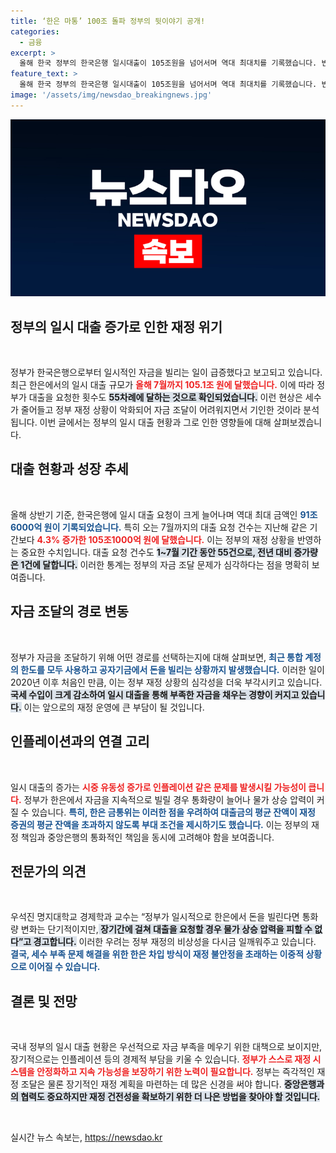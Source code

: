 ```yaml
---
title: ‘한은 마통’ 100조 돌파 정부의 뒷이야기 공개!
categories:
  - 금융
excerpt: >
  올해 한국 정부의 한국은행 일시대출이 105조원을 넘어서며 역대 최대치를 기록했습니다. 빈번한 차입이 인플레이션 압력으로 이어질 우려가 커지고 있습니다. 과연 정부의 재정 상황은 앞으로 어떻게 될까요?
feature_text: >
  올해 한국 정부의 한국은행 일시대출이 105조원을 넘어서며 역대 최대치를 기록했습니다. 빈번한 차입이 인플레이션 압력으로 이어질 우려가 커지고 있습니다. 과연 정부의 재정 상황은 앞으로 어떻게 될까요?
image: '/assets/img/newsdao_breakingnews.jpg'
---
```


<p><img src="/assets/img/newsdao_breakingnews.jpg" alt="koreaapp 속보" /></p>

<h2 data-ke-size="size26">정부의 일시 대출 증가로 인한 재정 위기</h2>

<p data-ke-size="size16">&nbsp;</p>

<p>정부가 한국은행으로부터 일시적인 자금을 빌리는 일이 급증했다고 보고되고 있습니다. 최근 한은에서의 일시 대출 규모가 <b><span style="color: #ee2323;">올해 7월까지 105.1조 원에 달했습니다.</span></b> 이에 따라 정부가 대출을 요청한 횟수도 <b><span style="background-color: #21538527;">55차례에 달하는 것으로 확인되었습니다.</span></b> 이런 현상은 세수가 줄어들고 정부 재정 상황이 악화되어 자금 조달이 어려워지면서 기인한 것이라 분석됩니다. 이번 글에서는 정부의 일시 대출 현황과 그로 인한 영향들에 대해 살펴보겠습니다.</p>

<h2 data-ke-size="size26">대출 현황과 성장 추세</h2>

<p data-ke-size="size16">&nbsp;</p>

<p>올해 상반기 기준, 한국은행에 일시 대출 요청이 크게 늘어나며 역대 최대 금액인 <b><span style="color: #1a5490;">91조6000억 원이 기록되었습니다.</span></b> 특히 오는 7월까지의 대출 요청 건수는 지난해 같은 기간보다 <b><span style="color: #ee2323;">4.3% 증가한 105조1000억 원에 달했습니다.</span></b> 이는 정부의 재정 상황을 반영하는 중요한 수치입니다. 대출 요청 건수도 <b><span style="background-color: #21538527;">1~7월 기간 동안 55건으로, 전년 대비 증가량은 1건에 달합니다.</span></b> 이러한 통계는 정부의 자금 조달 문제가 심각하다는 점을 명확히 보여줍니다.</p>

<h2 data-ke-size="size26">자금 조달의 경로 변동</h2>

<p data-ke-size="size16">&nbsp;</p>

<p>정부가 자금을 조달하기 위해 어떤 경로를 선택하는지에 대해 살펴보면, <b><span style="color: #1a5490;">최근 통합 계정의 한도를 모두 사용하고 공자기금에서 돈을 빌리는 상황까지 발생했습니다.</span></b> 이러한 일이 2020년 이후 처음인 만큼, 이는 정부 재정 상황의 심각성을 더욱 부각시키고 있습니다. <b><span style="background-color: #21538527;">국세 수입이 크게 감소하여 일시 대출을 통해 부족한 자금을 채우는 경향이 커지고 있습니다.</span></b> 이는 앞으로의 재정 운영에 큰 부담이 될 것입니다.</p>

<h2 data-ke-size="size26">인플레이션과의 연결 고리</h2>

<p data-ke-size="size16">&nbsp;</p>

<p>일시 대출의 증가는 <b><span style="color: #ee2323;">시중 유동성 증가로 인플레이션 같은 문제를 발생시킬 가능성이 큽니다.</span></b> 정부가 한은에서 자금을 지속적으로 빌릴 경우 통화량이 늘어나 물가 상승 압력이 커질 수 있습니다. <b><span style="color: #1a5490;">특히, 한은 금통위는 이러한 점을 우려하여 대출금의 평균 잔액이 재정 증권의 평균 잔액을 초과하지 않도록 부대 조건을 제시하기도 했습니다.</span></b> 이는 정부의 재정 책임과 중앙은행의 통화적인 책임을 동시에 고려해야 함을 보여줍니다.</p>

<h2 data-ke-size="size26">전문가의 의견</h2>

<p data-ke-size="size16">&nbsp;</p>

<p>우석진 명지대학교 경제학과 교수는 “정부가 일시적으로 한은에서 돈을 빌린다면 통화량 변화는 단기적이지만,<b><span style="background-color: #21538527;"> 장기간에 걸쳐 대출을 요청할 경우 물가 상승 압력을 피할 수 없다”고 경고합니다.</span></b> 이러한 우려는 정부 재정의 비상성을 다시금 일깨워주고 있습니다. <b><span style="color: #1a5490;">결국, 세수 부족 문제 해결을 위한 한은 차입 방식이 재정 불안정을 초래하는 이중적 상황으로 이어질 수 있습니다.</span></b></p>

<h2 data-ke-size="size26">결론 및 전망</h2>

<p data-ke-size="size16">&nbsp;</p>

<p>국내 정부의 일시 대출 현황은 우선적으로 자금 부족을 메우기 위한 대책으로 보이지만, 장기적으로는 인플레이션 등의 경제적 부담을 키울 수 있습니다. <b><span style="color: #ee2323;">정부가 스스로 재정 시스템을 안정화하고 지속 가능성을 보장하기 위한 노력이 필요합니다.</span></b> 정부는 즉각적인 재정 조달은 물론 장기적인 재정 계획을 마련하는 데 많은 신경을 써야 합니다. <b><span style="background-color: #21538527;">중앙은행과의 협력도 중요하지만 재정 건전성을 확보하기 위한 더 나은 방법을 찾아야 할 것입니다.</span></b></p>

<p data-ke-size="size16">&nbsp;</p>
실시간 뉴스 속보는, <a href="https://newsdao.kr" rel="dofollow">https://newsdao.kr</a>


